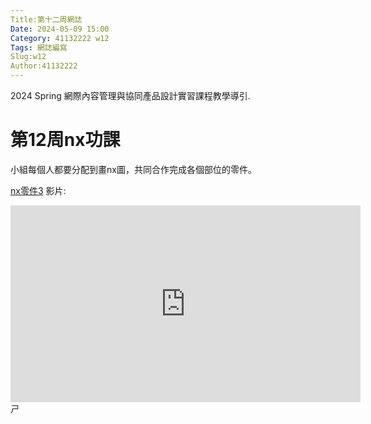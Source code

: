```yaml
---
Title:第十二周網誌
Date: 2024-05-09 15:00
Category: 41132222 w12
Tags: 網誌編寫
Slug:w12 
Author:41132222
---
```


2024 Spring 網際內容管理與協同產品設計實習課程教學導引.

<!-- PELICAN_END_SUMMARY -->

# 第12周nx功課
小組每個人都要分配到畫nx圖，共同合作完成各個部位的零件。

[nx零件3](https://nfuedu-my.sharepoint.com/:u:/g/personal/41132222_nfu_edu_tw/EfBXG7J8LPBLpSC2CouUmK8BzGwlBHnHjEULDtvq7m9o5Q?e=5qMbT2)
影片:
<iframe width="560" height="315" src="https://www.youtube.com/embed/KEEPEXjgZ-Y?si=dP4DVQTG62lf8Qst" title="YouTube video player" frameborder="0" allow="accelerometer; autoplay; clipboard-write; encrypted-media; gyroscope; picture-in-picture; web-share" referrerpolicy="strict-origin-when-cross-origin" allowfullscreen></iframe>ㄕ